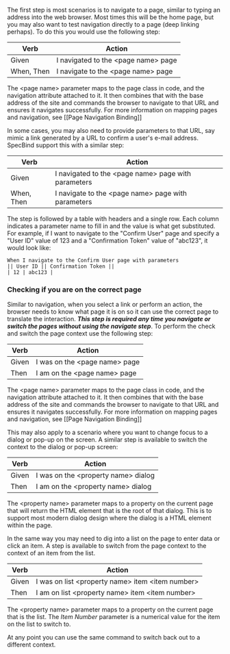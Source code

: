 The first step is most scenarios is to navigate to a page, similar to typing an address into the web browser. Most times this will be the home page, but you may also want to test navigation directly to a page (deep linking perhaps). To do this you would use the following step:

| Verb | Action |
|------|--------|
| Given | I navigated to the \<page name\> page |
| When, Then | I navigate to the \<page name\> page |

The \<page name\> parameter maps to the page class in code, and the navigation attribute attached to it. It then combines that with the base address of the site and commands the browser to navigate to that URL and ensures it navigates successfully. For more information on mapping pages and navigation, see [[Page Navigation Binding]]

In some cases, you may also need to provide parameters to that URL, say mimic a link generated by a URL to confirm a user's e-mail address. SpecBind support this with a similar step:

| Verb | Action |
|------|--------|
| Given | I navigated to the \<page name\> page with parameters |
| When, Then | I navigate to the \<page name\> page with parameters |

The step is followed by a table with headers and a single row. Each column indicates a parameter name to fill in and the value is what get substituted. For example, if I want to navigate to the "Confirm User" page and specify a "User ID" value of 123 and a "Confirmation Token" value of "abc123", it would look like:

```Cucumber
When I navigate to the Confirm User page with parameters
|| User ID || Confirmation Token ||
| 12 | abc123 |
```

### Checking if you are on the correct page

Similar to navigation, when you select a link or perform an action, the browser needs to know what page it is on so it can use the correct page to translate the interaction. ***This step is required any time you navigate or switch the pages without using the navigate step***. To perform the check and switch the page context use the following step:

| Verb | Action |
|------|--------|
| Given | I was on the \<page name\> page |
| Then | I am on the \<page name\> page |

The \<page name\> parameter maps to the page class in code, and the navigation attribute attached to it. It then combines that with the base address of the site and commands the browser to navigate to that URL and ensures it navigates successfully. For more information on mapping pages and navigation, see [[Page Navigation Binding]]

This may also apply to a scenario where you want to change focus to a dialog or pop-up on the screen. A similar step is available to switch the context to the dialog or pop-up screen:

| Verb | Action |
|------|--------|
| Given | I was on the \<property name\> dialog |
| Then | I am on the \<property name\> dialog |

The \<property name\> parameter maps to a property on the current page that will return the HTML element that is the root of that dialog. This is to support most modern dialog design where the dialog is a HTML element within the page.

In the same way you may need to dig into a list on the page to enter data or click an item. A step is available to switch from the page context to the context of an item from the list.

| Verb | Action |
|------|--------|
| Given | I was on list \<property name\> item \<item number\> |
| Then | I am on list \<property name\> item \<item number\> |

The \<property name\> parameter maps to a property on the current page that is the list. The *Item Number* parameter is a numerical value for the item on the list to switch to. 

At any point you can use the same command to switch back out to a different context.